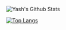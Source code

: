 
![Yash's Github Stats](https://github-readme-stats.vercel.app/api?username=ygarg704&show_icons=true&hide_border=true&theme=gotham)

[![Top Langs](https://github-readme-stats.vercel.app/api/top-langs/?username=ygarg704&layout=compact&theme=gotham)](https://github.com/ygarg704/github-readme-stats)
